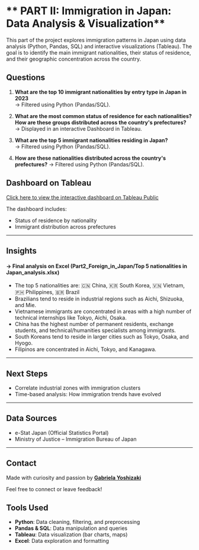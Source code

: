 # ** PART II: Immigration in Japan: Data Analysis & Visualization**

This part of the project explores immigration patterns in Japan using data analysis (Python, Pandas, SQL) and interactive visualizations (Tableau). 
The goal is to identify the main immigrant nationalities, their status of residence, and their geographic concentration across the country.

##  Questions

1. **What are the top 10 immigrant nationalities by entry type in Japan in 2023**  
   → Filtered using Python (Pandas/SQL).

2. **What are the most common status of residence for each nationalities? 
How are these groups distributed across the country's prefectures?**  
   → Displayed in an interactive Dashboard in Tableau.

3. **What are the top 5 immigrant nationalities residing in Japan?**  
   → Filtered using Python (Pandas/SQL).

4. **How are these nationalities distributed across the country's prefectures?**
   → Filtered using Python (Pandas/SQL).


## Dashboard on Tableau

  [Click here to view the interactive dashboard on Tableau Public](https://public.tableau.com/app/profile/gabriela.yoshizaki/viz/NationalitiesinJapanbyPrefectureandStatusofResidence/Dashboard1)


The dashboard includes:
- Status of residence by nationality
- Immigrant distribution across prefectures

---
## Insights 
#### → Final analysis on Excel (Part2_Foreign_in_Japan/Top 5 nationalities in Japan_analysis.xlsx)

- The top 5 nationalities are: 🇨🇳 China, 🇰🇷 South Korea, 🇻🇳 Vietnam, 🇵🇭 Philippines, 🇧🇷 Brazil
- Brazilians tend to reside in industrial regions such as Aichi, Shizuoka, and Mie.
- Vietnamese immigrants are concentrated in areas with a high number of technical internships like Tokyo, Aichi, Osaka.
- China has the highest number of permanent residents, exchange students, and technical/humanities specialists among immigrants.
- South Koreans tend to reside in larger cities such as Tokyo, Osaka, and Hyogo.
- Filipinos are concentrated in Aichi, Tokyo, and Kanagawa.
---


## Next Steps

- Correlate industrial zones with immigration clusters
- Time-based analysis: How immigration trends have evolved

---

## Data Sources

- e-Stat Japan (Official Statistics Portal)
- Ministry of Justice – Immigration Bureau of Japan

---

## Contact

Made with curiosity and passion by [**Gabriela Yoshizaki**](https://www.linkedin.com/in/gabriela-yoshizaki-052683221/?trk=opento_sprofile_topcard)

Feel free to connect or leave feedback!



## Tools Used

- **Python**: Data cleaning, filtering, and preprocessing
- **Pandas & SQL**: Data manipulation and queries
- **Tableau**: Data visualization (bar charts, maps)
- **Excel**: Data exploration and formatting


